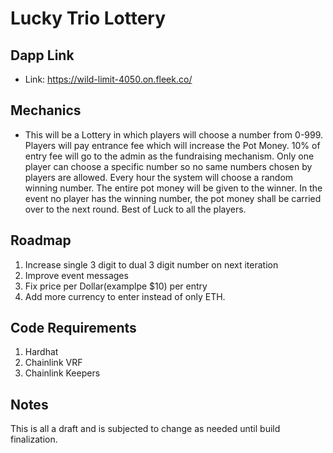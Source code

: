 # Lucky Trio Lottery

## Dapp Link

-   Link: https://wild-limit-4050.on.fleek.co/

## Mechanics

-   This will be a Lottery in which players will choose a number from 0-999. Players will pay entrance fee which will increase the Pot Money. 10% of entry fee will go to the admin as the fundraising mechanism. Only one player can choose a specific number so no same numbers chosen by players are allowed. Every hour the system will choose a random winning number. The entire pot money will be given to the winner. In the event no player has the winning number, the pot money shall be carried over to the next round. Best of Luck to all the players.

## Roadmap

1. Increase single 3 digit to dual 3 digit number on next iteration
2. Improve event messages
3. Fix price per Dollar(examplpe $10) per entry
4. Add more currency to enter instead of only ETH.

## Code Requirements

1. Hardhat
2. Chainlink VRF
3. Chainlink Keepers

## Notes

This is all a draft and is subjected to change as needed until build finalization.
